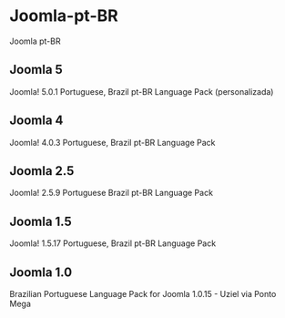 
# Joomla-pt-BR
Joomla pt-BR 
## Joomla 5
Joomla! 5.0.1 Portuguese, Brazil pt-BR Language Pack (personalizada)
## Joomla 4
Joomla! 4.0.3 Portuguese, Brazil pt-BR Language Pack
## Joomla 2.5
Joomla! 2.5.9 Portuguese Brazil pt-BR Language Pack
## Joomla 1.5
Joomla! 1.5.17 Portuguese, Brazil pt-BR Language Pack 
## Joomla 1.0
Brazilian Portuguese Language Pack for Joomla 1.0.15 - Uziel via Ponto Mega

